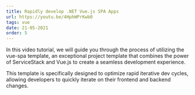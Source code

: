 ```yaml
---
title: Rapidly develop .NET Vue.js SPA Apps
url: https://youtu.be/4HphWPrKwb0
tags: vue
date: 21-05-2021
order: 5
---
```


In this video tutorial, we will guide you through the process of utilizing the vue-spa template, an exceptional project template 
that combines the power of ServiceStack and Vue.js to create a seamless development experience. 

This template is specifically designed to optimize rapid iterative dev cycles, allowing developers to quickly iterate on their 
frontend and backend changes.